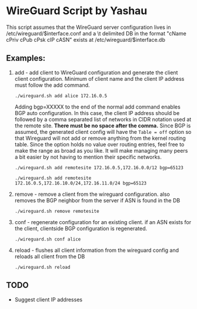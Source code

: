 # WireGuard Script by Yashau

This script assumes that the WireGuard server configuration lives in
/etc/wireguard/$interface.conf and a \t delimited DB in the format
"cName cPriv cPub cPsk cIP cASN" exists at /etc/wireguard/$interface.db

## Examples:

1) add - add client to WireGuard configuration and generate the client
client configuration. Minimum of client name and the client IP address 
must follow the add command.

	```./wireguard.sh add alice 172.16.0.5```

	Adding bgp=XXXXX to the end of the normal add
	command enables BGP auto configuration. In this case, the
	client IP address should be followed by a comma separated 
	list of networks in CIDR notation used at the remote site. 
	**There must be no space after the comma.** Since BGP is 
	assumed, the generated client config will have the 
	```Table = off``` option so that Wireguard will not add or 
	remove anything from the kernel routing table. Since the 
	option holds no value over routing entries, feel free to 
	make the range as broad as you like. It will make managing 
	many peers a bit easier by not having to mention their 
	specific networks.

	```./wireguard.sh add remotesite 172.16.0.5,172.16.0.0/12 bgp=65123```
	
	```./wireguard.sh add remotesite 172.16.0.5,172.16.10.0/24,172.16.11.0/24 bgp=65123```

2) remove - remove a client from the wireguard configuration. also
removes the BGP neighbor from the server if ASN is found in the DB

	```./wireguard.sh remove remotesite```

3) conf - regenerate configuration for an existing client. if an ASN
exists for the client, clientside BGP configuration is
regenerated.

	```./wireguard.sh conf alice```

4) reload - flushes all client information from the wireguard config
and reloads all client from the DB

	```./wireguard.sh reload```

## TODO
- Suggest client IP addresses
